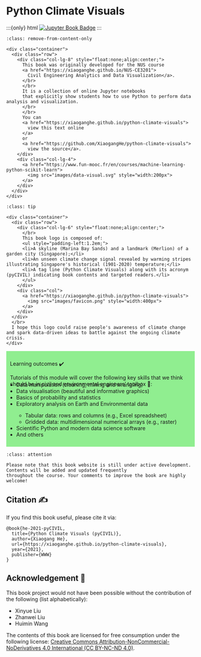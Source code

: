 # Python Climate Visuals

:::{only} html
[![Jupyter Book Badge](https://jupyterbook.org/badge.svg)](https://jupyterbook.org)
:::

```{admonition} Welcome! 👏
:class: remove-from-content-only

<div class="container">
  <div class="row">
    <div class="col-lg-8" style="float:none;align:center;">
      This book was originally developed for the NUS course
      <a href="https://xiaoganghe.github.io/NUS-CE3201">
        Civil Engineering Analytics and Data Visualization</a>.
      </br>
      </br>
      It is a collection of online Jupyter notebooks 
      that explicitly show students how to use Python to perform data analysis and visualization. 
      </br>
      </br>
      You can
      <a href="https://xiaoganghe.github.io/python-climate-visuals">
        view this text online
      </a>
      or 
      <a href="https://github.com/XiaogangHe/python-climate-visuals">
        view the source</a>.
    </div>
    <div class="col-lg-4">
      <a href="https://www.fun-mooc.fr/en/courses/machine-learning-python-scikit-learn">
        <img src="images/data-visual.svg" style="width:200px">
      </a>
    </div>
  </div>
</div>

```

```{admonition} About the logo 
:class: tip

<div class="container">
  <div class="row">
    <div class="col-lg-6" style="float:none;align:center;">
      </br>
      This book logo is composed of:
      <ul style="padding-left:1.2em;">
      <li>A skyline (Marina Bay Sands) and a landmark (Merlion) of a garden city (Singapore);</li>
      <li>An unseen climate change signal revealed by warming stripes illustrating Singapore's historical (1901-2020) temperature;</li>
      <li>A tag line (Python Climate Visuals) along with its acronym (pyCIVIL) indicating book contents and targeted readers.</li>
      </ul>
    </div>
    <div class="col">
      <a href="https://xiaoganghe.github.io/python-climate-visuals">
        <img src="images/favicon.png" style="width:400px">
      </a>
    </div>
  </div>
  </br>
  I hope this logo could raise people's awareness of climate change and spark data-driven ideas to battle against the ongoing climate crisis. 
</div>

```

<div class="admonition important" name="html-admonition" style="background: lightgreen; padding: 10px">
<p class="title">Learning outcomes ✔️</p>
Tutorials of this module will cover the following key skills that we think should be in civil and environmental engineers’ toolbox 🧰:
<ul style="padding-left:1.2em; margin-top: -15px">
<li>Data manipulation (cleaning, mining and wrangling)</li>
<li>Data visualisation (beautiful and informative graphics)</li>
<li>Basics of probability and statistics</li>
<li>Exploratory analysis on Earth and Environmental data</li>
  <ul>
  <li>Tabular data: rows and columns (e.g., Excel spreadsheet)</li>
  <li>Gridded data: multidimensional numerical arrays (e.g., raster)</li>
  </ul>
<li>Scientific Python and modern data science software</li>
<li>And others</li>
</ul>
</div>

```{admonition} Work in progress 🚧 
:class: attention

Please note that this book website is still under active development. Contents will be added and updated frequently
throughout the course. Your comments to improve the book are highly welcome! 
```

## Citation ✍️

If you find this book useful, please cite it via:
```
@book{he-2021-pyCIVIL,
  title={Python Climate Visuals (pyCIVIL)},
  author={Xiaogang He},
  url={https://xiaoganghe.github.io/python-climate-visuals},
  year={2021},
  publisher={WWW}
}
```

## Acknowledgement 🙏

This book project would not have been possible without the contribution of the following (list alphabetically):
- Xinyue Liu
- Zhanwei Liu
- Huimin Wang

The contents of this book are licensed for free consumption under the following license:
[Creative Commons Attribution-NonCommercial-NoDerivatives 4.0 International (CC BY-NC-ND 4.0)](https://creativecommons.org/licenses/by-nc-nd/4.0/).

[pyCIVIL]: https://xiaoganghe.github.io/NUS-CE3201/
[ghpages]: https://xiaoganghe.github.io/python-climate-visuals
[source]: https://github.com/XiaogangHe/python-climate-visuals
